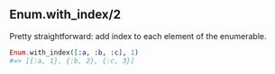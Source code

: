 ## Enum.with_index/2

Pretty straightforward: add index to each element of the enumerable.

```elixir
Enum.with_index([:a, :b, :c], 1)
#=> [{:a, 1}, {:b, 2}, {:c, 3}]
```
